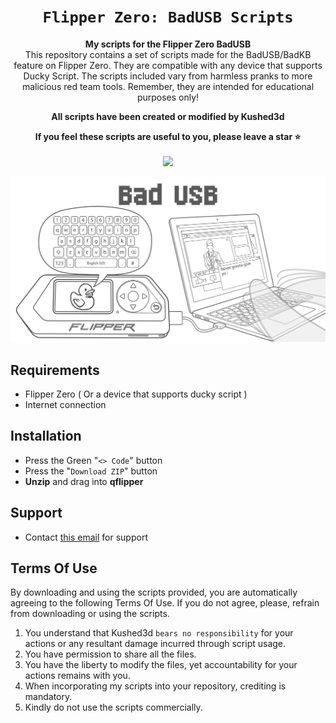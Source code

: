<div align="center">
  <h1><code>Flipper Zero: BadUSB Scripts</code></h1>
  <p>
    <strong>My scripts for the Flipper Zero BadUSB</strong> <br/>
This repository contains a set of scripts made for the BadUSB/BadKB feature on Flipper Zero. They are compatible with any device that supports Ducky Script. The scripts included vary from harmless pranks to more malicious red team tools. Remember, they are intended for educational purposes only!

**All scripts have been created or modified by Kushed3d**

**If you feel these scripts are useful to you, please leave a star ⭐** <br/><br/>
<a href="https://visitorbadge.io/status?path=https%3A%2F%2Fgithub.com%2Fkushed3d%2FBad-USB-Flipper-Zero"><img src="https://api.visitorbadge.io/api/visitors?path=https%3A%2F%2Fgithub.com%2Fkushed3d%2FBad-USB-Flipper-Zero&label=Views&labelColor=%23697689&countColor=%232ccce4" /></a>

<img src="https://github.com/kushed3d/kushed3d/blob/main/utils/badusb.png?raw=true" alt="badusb" border="0"></a>
  </p>
</div>

## Requirements ##
- Flipper Zero ( Or a device that supports ducky script )
- Internet connection

## Installation ##
- Press the Green "``<> Code``" button
- Press the "``Download ZIP``" button
- **Unzip** and drag into **qflipper**

## Support ##
- Contact [this email](fantasy.studios5915@gmail.com) for support

## Terms Of Use ##

By downloading and using the scripts provided, you are automatically agreeing to the following Terms Of Use. If you do not agree, please, refrain from downloading or using the scripts.

1. You understand that Kushed3d ``bears no responsibility`` for your actions or any resultant damage incurred through script usage.
2. You have permission to share all the files.
3. You have the liberty to modify the files, yet accountability for your actions remains with you.
4. When incorporating my scripts into your repository, crediting is mandatory.
5. Kindly do not use the scripts commercially.
